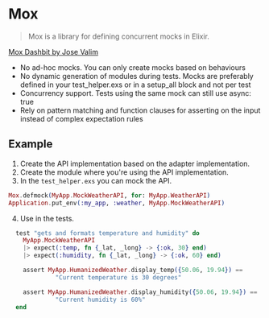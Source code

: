 # Mox

> Mox is a library for defining concurrent mocks in Elixir.

[Mox Dashbit by Jose Valim](https://dashbit.co/blog/mocks-and-explicit-contracts)

- No ad-hoc mocks. You can only create mocks based on behaviours
- No dynamic generation of modules during tests. Mocks are preferably defined in your test_helper.exs or in a setup_all block and not per test
- Concurrency support. Tests using the same mock can still use async: true
- Rely on pattern matching and function clauses for asserting on the input instead of complex expectation rules

## Example

1. Create the API implementation based on the adapter implementation.
2. Create the module where you're using the API implementation.
3. In the `test_helper.exs` you can mock the API.

```elixir
Mox.defmock(MyApp.MockWeatherAPI, for: MyApp.WeatherAPI)
Application.put_env(:my_app, :weather, MyApp.MockWeatherAPI)
```

4. Use in the tests.

```elixir
  test "gets and formats temperature and humidity" do
    MyApp.MockWeatherAPI
    |> expect(:temp, fn {_lat, _long} -> {:ok, 30} end)
    |> expect(:humidity, fn {_lat, _long} -> {:ok, 60} end)

    assert MyApp.HumanizedWeather.display_temp({50.06, 19.94}) ==
             "Current temperature is 30 degrees"

    assert MyApp.HumanizedWeather.display_humidity({50.06, 19.94}) ==
             "Current humidity is 60%"
  end
```
